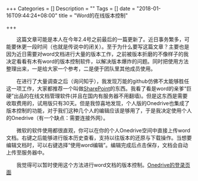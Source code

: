 +++
Categories = []
Description = ""
Tags = []
date = "2018-01-16T09:44:24+08:00"
title = "Word的在线版本控制"

+++

&emsp;&emsp;这篇文章可能是本人在今年2.4号之前最后的一篇更新了。近日事务繁多，可能要休更一段时间（也就是传说中的闭关）。至于为什么要写这篇文章？主要也是因为近日需要对word文档进行大量的版本工作，之前被版本折磨的不像样子的我决定看看有木有word的版本控制软件，以解决版本爆炸的问题。同时把使用方法整理出来，一是给大家一个参考，二是便于团队里其他成员使用。

&emsp;&emsp;在进行了大量调查之后（询问知乎），我发现万能的github仿佛不太能够胜任这一项工作，大家都推荐一个叫做[SharePoint](https://products.office.com/zh-cn/sharepoint/collaboration)的东西。我看了看是word的亲爹“巨硬”出品的在线文档管理软件(并且在国内有服务器不用翻墙)。但是这东西是需要收取费用的，试用版只有30天。但是我惊喜地发现，个人版的Onedrive也集成了版本控制的功能，对于我们这种几个人的编辑应该是够用了，于是我决定使用个人的Onedrive（有一个缺点：需要连接外网）。

&emsp;&emsp;微软的软件使用都很直观，你可以在你的个人Onedrive空间中直接上传word文档。右键之后能够进行版本历史查看，支持以往版本的还原与下载操作。当想要编辑文档时，可以右键选择“使用word编辑”。编辑完成后点击保存，文档会自动上传至服务器中。

&emsp;&emsp;我觉得可以暂时使用这个方法进行word文档的版本控制。[Onedrive的登录页面](https://onedrive.live.com/about/zh-cn/)


